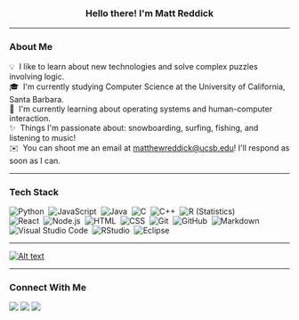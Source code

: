 <div align="center">
 <h3>Hello there! I'm Matt Reddick </h3>
</div>

---

<div align="left">
<h3> About Me</h3>

💡 &nbsp;I like to learn about new technologies and solve complex puzzles involving logic.\
🎓 &nbsp;I'm currently studying Computer Science at the University of California, Santa Barbara.\
🌱 &nbsp;I'm currently learning about operating systems and human-computer interaction.\
✨ &nbsp;Things I'm passionate about: snowboarding, surfing, fishing, and listening to music!\
 ✉️ &nbsp;You can shoot me an email at matthewreddick@ucsb.edu! I'll respond as soon as I can.
</div>

---

<div align="left">
<h3> Tech Stack</h3>

![Python](https://img.shields.io/badge/-Python-05122A?style=flat&logo=python)&nbsp;
![JavaScript](https://img.shields.io/badge/-JavaScript-05122A?style=flat&logo=javascript)&nbsp;
![Java](https://img.shields.io/badge/-Java-05122A?style=flat&logo=Java&logoColor=FFA518)&nbsp;
![C](https://img.shields.io/badge/-C-05122A?style=flat&logo=C&logoColor=A8B9CC)&nbsp;
![C++](https://img.shields.io/badge/-C++-05122A?style=flat&logo=C%2B%2B&logoColor=00599C)&nbsp;
![R (Statistics)](https://img.shields.io/badge/-R-05122A?style=flat&logo=R&logoColor=276DC3)\
![React](https://img.shields.io/badge/-React-05122A?style=flat&logo=react)&nbsp;
![Node.js](https://img.shields.io/badge/-Node.js-05122A?style=flat&logo=node.js)&nbsp;
![HTML](https://img.shields.io/badge/-HTML-05122A?style=flat&logo=HTML5)&nbsp;
![CSS](https://img.shields.io/badge/-CSS-05122A?style=flat&logo=CSS3&logoColor=1572B6)&nbsp;
![Git](https://img.shields.io/badge/-Git-05122A?style=flat&logo=git)&nbsp;
![GitHub](https://img.shields.io/badge/-GitHub-05122A?style=flat&logo=github)&nbsp;
![Markdown](https://img.shields.io/badge/-Markdown-05122A?style=flat&logo=markdown)\
![Visual Studio Code](https://img.shields.io/badge/-Visual%20Studio%20Code-05122A?style=flat&logo=visual-studio-code&logoColor=007ACC)&nbsp;
![RStudio](https://img.shields.io/badge/-RStudio-05122A?style=flat&logo=rstudio)&nbsp;
![Eclipse](https://img.shields.io/badge/-Eclipse-05122A?style=flat&logo=eclipse-ide&logoColor=2C2255)

</div>

---




[![Alt text](https://spotify-recently-played-readme.vercel.app/api?user=mreddick13-us)](https://open.spotify.com/user/mreddick13-us?si=6d9dfa34c46a4518)



---

<div align="left">
<h3> Connect With Me</h3>

<p align="left">
<a href="https://www.linkedin.com/in/matthew-reddick-870668201/"><img src="https://img.shields.io/badge/-Matthew%20Reddick%20-0077B5?style=flat&logo=Linkedin&logoColor=white"/></a>
<a href="mailto:matthewreddick@ucsb.edu"><img src="https://img.shields.io/badge/-matthewreddick@ucsb.edu-D14836?style=flat&logo=Gmail&logoColor=white"/></a>
<a href="https://instagram.com/matthewreddick"><img src="https://img.shields.io/badge/-@matthewreddick-E4405F?style=flat&logo=Instagram&logoColor=white"/></a>
</p>
</div>


